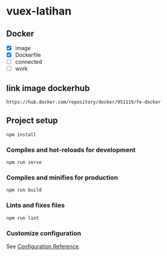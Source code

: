 # vuex-latihan

## Docker
- [x] image
- [x] Dockerfile
- [ ] connected
- [ ] work

## link image dockerhub
```
https://hub.docker.com/repository/docker/951119/fe-docker

```

## Project setup
```
npm install
```

### Compiles and hot-reloads for development
```
npm run serve
```

### Compiles and minifies for production
```
npm run build
```

### Lints and fixes files
```
npm run lint
```

### Customize configuration
See [Configuration Reference](https://cli.vuejs.org/config/).
